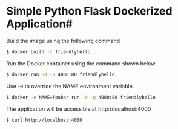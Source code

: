 # Simple Python Flask Dockerized Application#

Build the image using the following command

```bash
$ docker build -t friendlyhello .
```

Run the Docker container using the command shown below.

```bash
$ docker run -d -p 4000:80 friendlyhello
```

Use -e to override the NAME environment variable.

```bash
$ docker -e NAME=foobar run -d -p 4000:80 friendlyhello
```

The application will be accessible at http://localhost:4000

```bash
$ curl http://localhost:4000
```